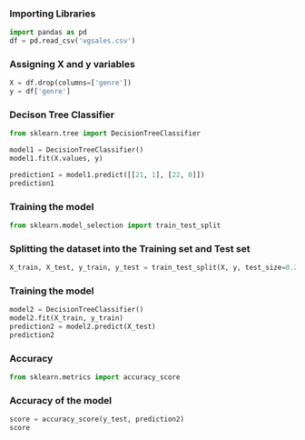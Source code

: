 ### Importing Libraries

```python
import pandas as pd
df = pd.read_csv('vgsales.csv')
```

### Assigning **X and y** variables

```python
X = df.drop(columns=['genre'])
y = df['genre']
```

### Decison Tree Classifier

```python
from sklearn.tree import DecisionTreeClassifier

model1 = DecisionTreeClassifier()
model1.fit(X.values, y)

prediction1 = model1.predict([[21, 1], [22, 0]])
prediction1
```

### Training the model

```python
from sklearn.model_selection import train_test_split
```

### Splitting the dataset into the Training set and Test set

```python
X_train, X_test, y_train, y_test = train_test_split(X, y, test_size=0.2)
```

### Training the model

```python
model2 = DecisionTreeClassifier()
model2.fit(X_train, y_train)
prediction2 = model2.predict(X_test)
prediction2
```

### Accuracy

```python
from sklearn.metrics import accuracy_score
```

### Accuracy of the model

```python
score = accuracy_score(y_test, prediction2)
score
```